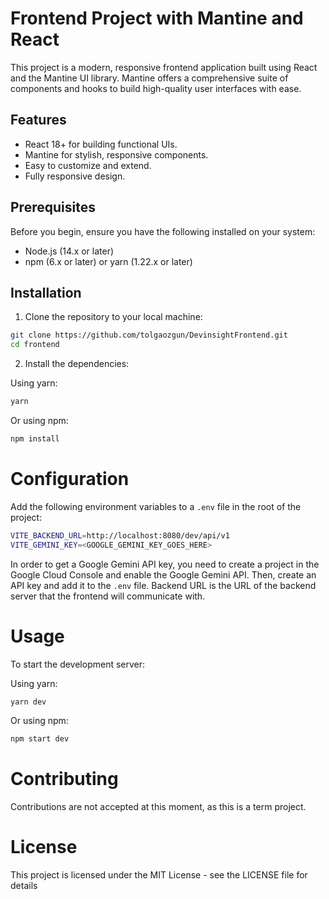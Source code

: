 # Frontend Project with Mantine and React

This project is a modern, responsive frontend application built using React and the Mantine UI library. Mantine offers a comprehensive suite of components and hooks to build high-quality user interfaces with ease.

## Features

- React 18+ for building functional UIs.
- Mantine for stylish, responsive components.
- Easy to customize and extend.
- Fully responsive design.

## Prerequisites

Before you begin, ensure you have the following installed on your system:

- Node.js (14.x or later)
- npm (6.x or later) or yarn (1.22.x or later)

## Installation

1. Clone the repository to your local machine:

```bash
git clone https://github.com/tolgaozgun/DevinsightFrontend.git
cd frontend
```

2. Install the dependencies:

Using yarn:

```bash
yarn
```

Or using npm:

```bash
npm install
```

# Configuration

Add the following environment variables to a `.env` file in the root of the project:

```bash
VITE_BACKEND_URL=http://localhost:8080/dev/api/v1
VITE_GEMINI_KEY=<GOOGLE_GEMINI_KEY_GOES_HERE>
```

In order to get a Google Gemini API key, you need to create a project in the Google Cloud Console and enable the Google Gemini API. Then, create an API key and add it to the `.env` file.
Backend URL is the URL of the backend server that the frontend will communicate with.

# Usage

To start the development server:

Using yarn:

```bash
yarn dev
```

Or using npm:

```bash
npm start dev
```

# Contributing

Contributions are not accepted at this moment, as this is a term project.

# License

This project is licensed under the MIT License - see the LICENSE file for details
